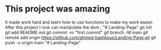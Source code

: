 # This project was amazing

It made work hard and learn how to use functions to make my work easier. After this project I now can manipulate the dom ;
"# Landing-Page"  git init git add README.md git commit -m "first commit" git branch -M main git remote add origin https://github.com/ahmed-kashkous/Landing-Page.git git push -u origin main
"# Landing-Page" 
